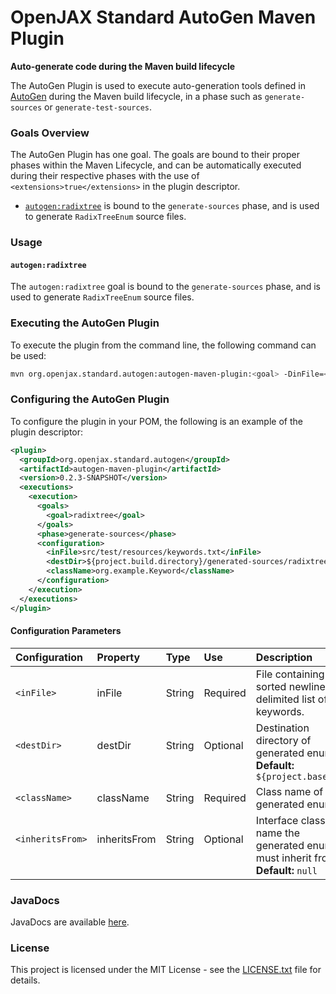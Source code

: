 # OpenJAX Standard AutoGen Maven Plugin

**Auto-generate code during the Maven build lifecycle**

The AutoGen Plugin is used to execute auto-generation tools defined in [AutoGen](..) during the Maven build lifecycle, in a phase such as `generate-sources` or `generate-test-sources`.

### Goals Overview

The AutoGen Plugin has one goal. The goals are bound to their proper phases within the Maven Lifecycle, and can be automatically executed during their respective phases with the use of `<extensions>true</extensions>` in the plugin descriptor.

* [`autogen:radixtree`](#autogenradixtree) is bound to the `generate-sources` phase, and is used to generate `RadixTreeEnum` source files.

### Usage

#### `autogen:radixtree`

The `autogen:radixtree` goal is bound to the `generate-sources` phase, and is used to generate `RadixTreeEnum` source files.

### Executing the AutoGen Plugin

To execute the plugin from the command line, the following command can be used:

```bash
mvn org.openjax.standard.autogen:autogen-maven-plugin:<goal> -DinFile=<inFile> -DclassName=<className> -DdestDir=[destDir] -DinheritsFrom=[inheritsFrom]
```

### Configuring the AutoGen Plugin

To configure the plugin in your POM, the following is an example of the plugin descriptor:

```xml
<plugin>
  <groupId>org.openjax.standard.autogen</groupId>
  <artifactId>autogen-maven-plugin</artifactId>
  <version>0.2.3-SNAPSHOT</version>
  <executions>
    <execution>
      <goals>
        <goal>radixtree</goal>
      </goals>
      <phase>generate-sources</phase>
      <configuration>
        <inFile>src/test/resources/keywords.txt</inFile>
        <destDir>${project.build.directory}/generated-sources/radixtree</destDir>
        <className>org.example.Keyword</className>
      </configuration>
    </execution>
  </executions>
</plugin>
```

#### Configuration Parameters

| **Configuration**          | **Property**           | **Type**          | **Use**            | **Description**                                                                   |
|:---------------------------|:-----------------------|:------------------|:-------------------|:----------------------------------------------------------------------------------|
| `<inFile>`                 | inFile                 | String            | Required           | File containing sorted newline-delimited list of keywords.                        |
| `<destDir>`<br>&nbsp;      | destDir<br>&nbsp;      | String<br>&nbsp;  | Optional<br>&nbsp; | Destination directory of generated enum.<br>**Default:** `${project.basedir}`     |
| `<className>`              | className              | String            | Required           | Class name of generated enum.                                                     |
| `<inheritsFrom>`<br>&nbsp; | inheritsFrom<br>&nbsp; | String<br>&nbsp;  | Optional<br>&nbsp; | Interface class name the generated enum must inherit from.<br>**Default:** `null` |

### JavaDocs

JavaDocs are available [here](https://standard.openjax.org/autogen/apidocs/).

### License

This project is licensed under the MIT License - see the [LICENSE.txt](LICENSE.txt) file for details.

[mvn-plugin]: https://img.shields.io/badge/mvn-plugin-lightgrey.svg